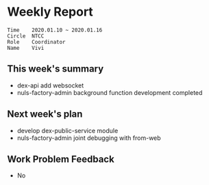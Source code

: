 # Weekly Report 
```
Time	2020.01.10 ~ 2020.01.16
Circle	NTCC
Role	Coordinator
Name	Vivi
```
## This week's summary
- dex-api add websocket
- nuls-factory-admin background function development completed
## Next week's plan
- develop dex-public-service module
- nuls-factory-admin joint debugging with from-web

## Work Problem Feedback
- No

